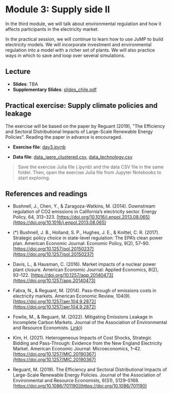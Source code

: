 # Module 3: Supply side II

In the third module, we will talk about environmental regulation and how it affects participants in the electricity market. 

In the practical session, we will continue to learn how to use JuMP to build electricity models. We will incorporate investment and environmental regulation into a model with a richer set of plants. We will also practice ways in which to save and loop over several simulations.

## Lecture

* **Slides**: TBA
* **Supplementary Slides**: [slides_chile.pdf](/materials/day3/slides_chile.pdf)

## Practical exercise: Supply climate policies and leakage

The exercise will be based on the paper by Reguant (2019), "The Efficiency and Sectoral Distributional Impacts of Large-Scale Renewable Energy Policies". Reading the paper in advance is encouraged.

* **Exercise file**: [day3.ipynb](/materials/day3/day3.ipynb)
  
* **Data file**: [data\_jaere\_clustered.csv](/materials/day2/data_jaere_clustered.csv), [data\_technology.csv](/materials/day2/data_technology.csv)

<!-- ## Homework -->
> Save the exercise Julia file (.ipynb) and the data CSV file in the same folder. Then, open the exercise Julia file from Jupyter Notebooks to start exploring.

## References and readings

* Bushnell, J., Chen, Y., & Zaragoza-Watkins, M. (2014). Downstream regulation of CO2 emissions in California’s electricity sector. Energy Policy, 64, 313–323. [https://doi.org/10.1016/j.enpol.2013.08.065](https://doi.org/10.1016/j.enpol.2013.08.065)

* (*) Bushnell, J. B., Holland, S. P., Hughes, J. E., & Knittel, C. R. (2017). Strategic policy choice in state-level regulation: The EPA’s clean power plan. American Economic Journal: Economic Policy, 9(2), 57–90. [https://doi.org/10.1257/pol.20150237](https://doi.org/10.1257/pol.20150237)

* Davis, L., & Hausman, C. (2016). Market impacts of a nuclear power plant closure. American Economic Journal: Applied Economics, 8(2), 92–122. [https://doi.org/10.1257/app.20140473](https://doi.org/10.1257/app.20140473)

* Fabra, N., & Reguant, M. (2014). Pass-through of emissions costs in electricity markets. American Economic Review, 104(9). [https://doi.org/10.1257/aer.104.9.2872](https://doi.org/10.1257/aer.104.9.2872)

* Fowlie, M., & Reguant, M. (2022). Mitigating Emissions Leakage in Incomplete Carbon Markets. Journal of the Association of Environmental and Resource Economists. [Link](https://static1.squarespace.com/static/595af9e472af65691b788c27/t/5fa5b4b2bce9fd620f74cb23/1604695221135/AERE_manuscript.pdf)))

* Kim, H. (2021). Heterogeneous Impacts of Cost Shocks, Strategic Bidding and Pass-Through: Evidence from the New England Electricity Market. American Economic Journal: Microeconomics, 1–42. [https://doi.org/10.1257/MIC.20190367](https://doi.org/10.1257/MIC.20190367)
  
* Reguant, M. (2019). The Efficiency and Sectoral Distributional Impacts of Large-Scale Renewable Energy Policies. Journal of the Association of Environmental and Resource Economists, 6(S1), S129–S168. [https://doi.org/10.1086/701190](https://doi.org/10.1086/701190)
